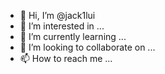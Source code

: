 - 👋 Hi, I’m @jack1lui
- 👀 I’m interested in ...
- 🌱 I’m currently learning ...
- 💞️ I’m looking to collaborate on ...
- 📫 How to reach me ...

<!---
jack1lui/jack1lui is a ✨ special ✨ repository because its `README.md` (this file) appears on your GitHub profile.
You can click the Preview link to take a look at your changes.
--->
